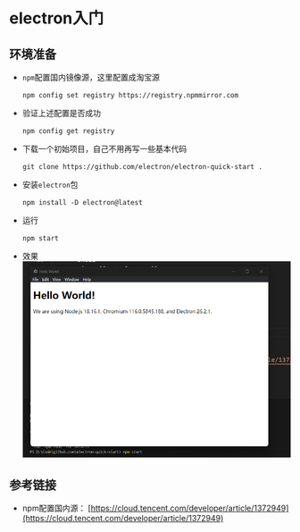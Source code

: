 # electron入门
## 环境准备
* `npm`配置国内镜像源，这里配置成淘宝源
    ```shell
    npm config set registry https://registry.npmmirror.com
    ```
* 验证上述配置是否成功
    ```shell 
    npm config get registry
    ```
* 下载一个初始项目，自己不用再写一些基本代码
    ```shell
    git clone https://github.com/electron/electron-quick-start .
    ```
* 安装`electron`包
    ```shell
    npm install -D electron@latest
    ```
* 运行
    ```shell
    npm start
    ```
* 效果
    ![](./imgs/00-init-app.png)

## 参考链接
* npm配置国内源： [https://cloud.tencent.com/developer/article/1372949](https://cloud.tencent.com/developer/article/1372949)